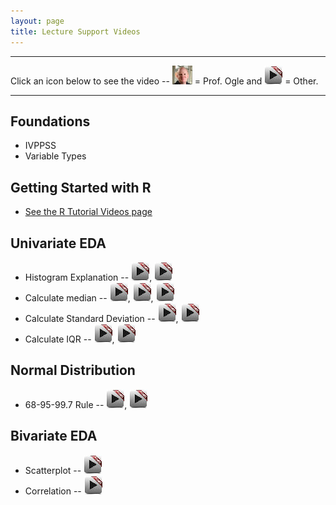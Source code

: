 ```yaml
---
layout: page
title: Lecture Support Videos
---
```


----

Click an icon below to see the video -- ![Ogle Video](../img/dhovid.jpg) = Prof. Ogle and ![Other video](../img/videolink.jpg) = Other.

----

## Foundations
* IVPPSS
* Variable Types

## Getting Started with R
* [See the R Tutorial Videos page](VideosR.html)

## Univariate EDA
* Histogram Explanation -- [![youtube](../img/videolink.jpg)](http://youtu.be/sC7gjg9g3JU), [![youtube](../img/videolink.jpg)](http://youtu.be/H9ITfdaX2ZQ)
* Calculate median -- [![youtube](../img/videolink.jpg)](http://youtu.be/0SYsi38XucI), [![youtube](../img/videolink.jpg)](http://youtu.be/hTYTaOaQUcw?list=UUAjbU4EB30lTsJ2NSE5a7DQ), [![youtube](../img/videolink.jpg)](http://youtu.be/9a8M_KfclBE)
* Calculate Standard Deviation -- [![youtube](../img/videolink.jpg)](http://youtu.be/qqOyy_NjflU), [![youtube](../img/videolink.jpg)](http://youtu.be/atS4wX8I9H0)
* Calculate IQR -- [![youtube](../img/videolink.jpg)](http://youtu.be/R6VDj7pEG30), [![youtube](../img/videolink.jpg)](http://youtu.be/F3WcEAW-M80?t=6m6s)

## Normal Distribution
* 68-95-99.7 Rule -- [![youtube](../img/videolink.jpg)](https://www.youtube.com/watch?v=cgxPcdPbujI), [![youtube](../img/videolink.jpg)](https://www.youtube.com/watch?v=PJPXFOK8F8E)

## Bivariate EDA
* Scatterplot -- [![youtube](../img/videolink.jpg)](https://www.youtube.com/watch?v=yXmz922K9Ks)
* Correlation -- [![youtube](../img/videolink.jpg)](http://youtu.be/PtYVrF_WT3A?t=32s)
